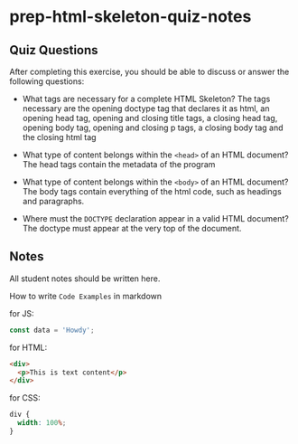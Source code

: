 # prep-html-skeleton-quiz-notes

## Quiz Questions

After completing this exercise, you should be able to discuss or answer the following questions:

- What tags are necessary for a complete HTML Skeleton?
  The tags necessary are the opening doctype tag that declares it as html, an opening head tag, opening and closing title tags, a closing head tag, opening body tag, opening and closing p tags, a closing body tag and the closing html tag

- What type of content belongs within the `<head>` of an HTML document?
  The head tags contain the metadata of the program

- What type of content belongs within the `<body>` of an HTML document?
  The body tags contain everything of the html code, such as headings and paragraphs.
- Where must the `DOCTYPE` declaration appear in a valid HTML document?
  The doctype must appear at the very top of the document.

## Notes

All student notes should be written here.

How to write `Code Examples` in markdown

for JS:

```javascript
const data = 'Howdy';
```

for HTML:

```html
<div>
  <p>This is text content</p>
</div>
```

for CSS:

```css
div {
  width: 100%;
}
```
